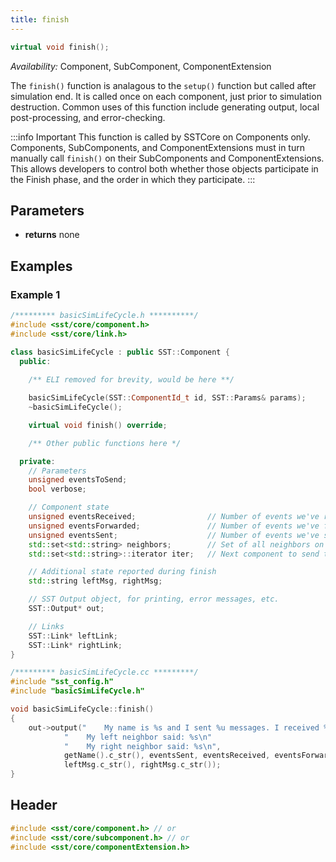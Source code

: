 ```yaml
---
title: finish
---
```

<!---
SAND202X-XXXX X
Source: location of source document if any
--->
```cpp
virtual void finish();
```
*Availability:* Component, SubComponent, ComponentExtension

The `finish()` function is analagous to the `setup()` function but called after simulation end. It is called once on each component, just prior to simulation destruction. Common uses of this function include generating output, local post-processing, and error-checking.

:::info Important
This function is called by SSTCore on Components only. Components, SubComponents, and ComponentExtensions must in turn manually call `finish()` on their SubComponents and ComponentExtensions. This allows developers to control both whether those objects participate in the Finish phase, and the order in which they participate. 
:::


## Parameters
* **returns** none


## Examples

<!--- SOURCE_CODE: sst-elements/src/sst/elements/simpleElementExample/basicSimLifeCycle.h --->
<!--- SOURCE_CODE: sst-elements/src/sst/elements/simpleElementExample/basicSimLifeCycle.cc --->
### Example 1
```cpp
/********* basicSimLifeCycle.h **********/
#include <sst/core/component.h>
#include <sst/core/link.h>

class basicSimLifeCycle : public SST::Component {
  public:
	
	/** ELI removed for brevity, would be here **/

	basicSimLifeCycle(SST::ComponentId_t id, SST::Params& params);
	~basicSimLifeCycle();

    virtual void finish() override;

	/** Other public functions here */

  private:
	// Parameters
    unsigned eventsToSend;
    bool verbose;

    // Component state
    unsigned eventsReceived;                // Number of events we've received
    unsigned eventsForwarded;               // Number of events we've forwarded
    unsigned eventsSent;                    // Number of events we've sent (initiated)
    std::set<std::string> neighbors;        // Set of all neighbors on the ring
    std::set<std::string>::iterator iter;   // Next component to send to in the eventRequests map 

    // Additional state reported during finish
    std::string leftMsg, rightMsg;

    // SST Output object, for printing, error messages, etc.
    SST::Output* out;

    // Links
    SST::Link* leftLink;
    SST::Link* rightLink;
}

/********* basicSimLifeCycle.cc *********/
#include "sst_config.h"
#include "basicSimLifeCycle.h"

void basicSimLifeCycle::finish()
{
    out->output("    My name is %s and I sent %u messages. I received %u messages and forwarded %u messages.\n"
            "    My left neighbor said: %s\n"
            "    My right neighbor said: %s\n",
            getName().c_str(), eventsSent, eventsReceived, eventsForwarded,
            leftMsg.c_str(), rightMsg.c_str());
}
```

## Header
```cpp
#include <sst/core/component.h> // or
#include <sst/core/subcomponent.h> // or
#include <sst/core/componentExtension.h>
```